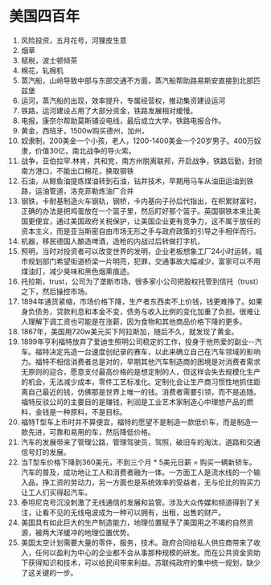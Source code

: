 # 美国四百年

1. 风险投资，五月花号，河狸皮生意
2. 烟草
3. 赋税，波士顿倾茶
4. 棉花，轧棉机
5. 蒸汽船，山岭导致中部与东部交通不方面，蒸汽船帮助路易斯安直接到北部匹兹堡
6. 运河，蒸汽船的出现，效率提升，专属经营权，推动集资建设运河
7. 铁路，运河建设占用了大部分资金，铁路发展相对缓慢。
8. 电报，康奈尔帮助莫斯铺设电线，最后成立大学，铁路电报合作。
9. 黄金，西班牙，1500w购买德州，加州，
10. 奴隶制，200美金一个小孩，老人，1200-1400美金一个20岁男子。400万奴隶，价值30亿，南北战争的导火索。
11. 战争，亚伯拉罕.林肯，共和党，南方州脱离联邦，开启战争，铁路后勤，封锁南方港口，不能出口棉花，换取钢铁
12. 石油，从鲸鱼油提炼煤油转到石油，钻井技术，早期用马车从油田运油到铁路，运油管道，洛克菲勒炼油厂合并
13. 钢铁，卡耐基制造火车钢轨，钢桥，卡内基向子孙后代指出，在积累财富时，正确的办法是把鸡蛋放在一个篮子里，然后盯好那个篮子。英国钢铁本来比美国更便宜，通过美国政府关税保护，让美国企业更有竞争力，这不属于放任的资本主义，而是亚当斯密自由市场无形之手与政府政策的引导之手相伴而行。
14. 机器，移民德国人酿造啤酒，造枪的内战过后转做打字机，
15. 照明，当时对投资者可以改变世界的发明，企业老板想象工厂24小时运转，城市规划部门希望街道桥梁一片明亮，犯罪，交通事故大幅减少，富家可以不用煤油灯，减少臭味和黑色烟熏痕迹。
16. 托拉斯，trust，公司为了垄断市场，很多家小公司把股权托管到信托（trust）之下，然后操控市场。
17. 1894年通货紧缩，市场价格下降，生产者东西卖不上价钱，钱更难挣了。如果身负债务，贷款利息和本金不变，债务与收入比例的变化加重了负担。很难让人理解下调工资也可能是在涨薪，因为食物和其他商品价格下降的更多。
18. 1867年，美国用720w美元买下阿拉斯加，随后不久，就发现了黄金。
19. 1899年亨利福特放弃了爱迪生照明公司稳定的工作，投身于他热爱的副业--汽车。福特决定先造一台速度创纪录的赛车，以此来确立自己在汽车领域的影响力。福特不相信消费者总是对的，早期其他汽车制造商的困境是对消费者需求无原则的迎合，愿意支付最高价格的是想定制的人，但这样会失去规模化生产的机会，无法减少成本，零件工艺标准化。定制化会让生产商习惯性地抓住距离自己最近的钱，仿佛那是世界上唯一的钱。消费者需要引领，而不是追随。福特反驳公司的主要目的是赚钱，利润是工业艺术家制造心中理想产品的燃料，金钱是一种原料，不是目标。
20. 福特T型车上市时并不算便宜，福特的愿望不是制造一款低价车，而是制造一款先进，可靠和易用的车，然后降低价格。
21. 汽车的发展带来了管理公路，管理驾驶员，驾照，破旧车的淘汰，道路和交通信号灯的发展。
22. 当T型车价格下降到360美元，不到三个月 * 5美元日薪 = 购买一辆新轿车。汽车的普及，成功地让工人和消费者融为一体。一方面工人是流水线的一个输入品，挣工资的劳动力，另一方面也是系统效率的受益者，无与伦比的购买力让工人们买得起汽车。
23. 泰坦尼克号沉没刺激了无线通信的发展和监管。涉及大众传媒和频道得到了关注，让看不见的无线电波成为一种可以拥有，出租，出售的财产。
24. 美国具有如此巨大的生产制造能力，地理位置赋予了美国用之不竭的自然资源，被两大洋缓冲的地理位置优势。
25. 美国太空计划需要大量的零件，服务，技术。政府合同给私人供应商带来了收入，任何以盈利为中心的企业都不会从事那种规模的研发。而在公共资金资助下获得知识和技术，可以给民间带来利益。苏联纯政府的集中统一规划，缺少了这关键的一步。
